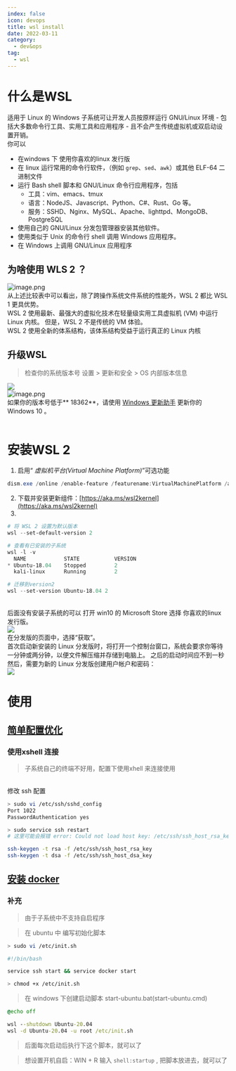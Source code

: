 ```yaml
---
index: false
icon: devops
title: wsl install
date: 2022-03-11
category:
  - dev&ops
tag:
  - wsl
---
```


# 什么是WSL
适用于 Linux 的 Windows 子系统可让开发人员按原样运行 GNU/Linux 环境 - 包括大多数命令行工具、实用工具和应用程序 - 且不会产生传统虚拟机或双启动设置开销。<br />你可以

- 在windows 下 使用你喜欢的linux 发行版
- 在 linux 运行常用的命令行软件，（例如 `grep`、`sed`、`awk`）或其他 ELF-64 二进制文件
- 运行 Bash shell 脚本和 GNU/Linux 命令行应用程序，包括
   - 工具：vim、emacs、tmux
   - 语言：NodeJS、Javascript、Python、C#、Rust、Go 等。
   - 服务：SSHD、Nginx、MySQL、Apache、lighttpd、MongoDB、PostgreSQL
- 使用自己的 GNU/Linux 分发包管理器安装其他软件。
- 使用类似于 Unix 的命令行 shell 调用 Windows 应用程序。
- 在 Windows 上调用 GNU/Linux 应用程序
## 为啥使用 WLS 2 ？
![image.png](https://cdn.nlark.com/yuque/0/2021/png/668312/1621773949639-ee89734e-1559-4aaa-a85e-1d834b67424a.png#align=left&display=inline&height=391&margin=%5Bobject%20Object%5D&name=image.png&originHeight=522&originWidth=987&size=32808&status=done&style=none&width=740)<br />
从上述比较表中可以看出，除了跨操作系统文件系统的性能外，WSL 2 都比 WSL 1 更具优势。<br />WSL 2 使用最新、最强大的虚拟化技术在轻量级实用工具虚拟机 (VM) 中运行 Linux 内核。 但是，WSL 2 不是传统的 VM 体验。<br />WSL 2 使用全新的体系结构，该体系结构受益于运行真正的 Linux 内核
## 升级WSL


> 检查你的系统版本号
> 设置 > 更新和安全 > OS 内部版本信息


 ![](https://cdn.nlark.com/yuque/0/2021/png/668312/1621772801926-74ee6a22-981d-4835-abda-9b15453ccd63.png#align=left&display=inline&height=449&margin=%5Bobject%20Object%5D&originHeight=449&originWidth=1187&size=0&status=done&style=none&width=1187)<br />![image.png](https://cdn.nlark.com/yuque/0/2021/png/668312/1621773225117-acfb0797-f17b-45cf-a100-4258d511c90b.png#align=left&display=inline&height=262&margin=%5Bobject%20Object%5D&name=image.png&originHeight=262&originWidth=550&size=12246&status=done&style=none&width=550)<br />
如果你的版本号低于** 18362**，请使用 [Windows 更新助手](https://www.microsoft.com/zh-cn/software-download/windows10) 更新你的 Windows 10 。<br />
<br />

# 安装WSL 2


1. 启用“ _虚拟机平台(Virtual Machine Platform)_”可选功能


```powershell
dism.exe /online /enable-feature /featurename:VirtualMachinePlatform /all /norestart
```

2. 下载并安装更新组件：[https://aka.ms/wsl2kernel](https://aka.ms/wsl2kernel)
2. <br />



```powershell
# 将 WSL 2 设置为默认版本
wsl --set-default-version 2

# 查看有已安装的子系统
wsl -l -v
  NAME            STATE           VERSION
* Ubuntu-18.04    Stopped         2
  kali-linux      Running         2

# 迁移到version2
wsl --set-version Ubuntu-18.04 2
```

<br />后面没有安装子系统的可以 打开 win10 的 Microsoft Store 选择 你喜欢的linux 发行版。<br />![](https://cdn.nlark.com/yuque/0/2021/png/668312/1621773443828-3dc4dfc9-61a3-4e02-80d8-4a88893c4be1.png#align=left&display=inline&height=795&margin=%5Bobject%20Object%5D&originHeight=1060&originWidth=1593&size=0&status=done&style=none&width=1195)<br />在分发版的页面中，选择“获取”。<br />首次启动新安装的 Linux 分发版时，将打开一个控制台窗口，系统会要求你等待一分钟或两分钟，以便文件解压缩并存储到电脑上。 之后的启动时间应不到一秒<br />然后，需要为新的 Linux 分发版创建用户帐户和密码：<br />![](https://cdn.nlark.com/yuque/0/2021/png/668312/1621773649289-a75b0370-c147-41bb-92ce-1a00e19a8f3f.png#align=left&display=inline&height=575&margin=%5Bobject%20Object%5D&originHeight=766&originWidth=1348&size=0&status=done&style=none&width=1011)
# 
# 使用


## [简单配置优化](http://blog.lingwenlong.com/2020/04/22/ubuntu-tips/)


### 使用xshell 连接


> 子系统自己的终端不好用，配置下使用xhell 来连接使用


<br />修改 ssh 配置<br />

```bash
> sudo vi /etc/ssh/sshd_config
Port 1022
PasswordAuthentication yes

> sudo service ssh restart
# 这里可能会报错 error: Could not load host key: /etc/ssh/ssh_host_rsa_key ...

ssh-keygen -t rsa -f /etc/ssh/ssh_host_rsa_key 
ssh-keygen -t dsa -f /etc/ssh/ssh_host_dsa_key
```


## [安装 docker](../k8s&container/docker_install.md)


### 补充


> 由于子系统中不支持自启程序



> 在 ubuntu 中 编写初始化脚本



```bash
> sudo vi /etc/init.sh

#!/bin/bash

service ssh start && service docker start

> chmod +x /etc/init.sh
```


> 在 windows 下创建启动脚本 start-ubuntu.bat(start-ubuntu.cmd)



```cmd
@echo off

wsl --shutdown Ubuntu-20.04
wsl -d Ubuntu-20.04 -u root /etc/init.sh
```


> 后面每次启动后执行下这个脚本，就可以了



> 想设置开机自启：WIN + R 输入 `shell:startup` , 把脚本放进去，就可以了

